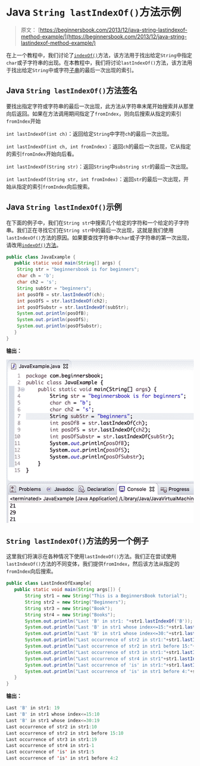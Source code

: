 # Java `String lastIndexOf()`方法示例

> 原文： [https://beginnersbook.com/2013/12/java-string-lastindexof-method-example/](https://beginnersbook.com/2013/12/java-string-lastindexof-method-example/)

在上一个教程中，我们讨论了[`indexOf()`](https://beginnersbook.com/2013/12/java-string-indexof-method-example/)方法，该方法用于找出给定`String`中指定`char`或子字符串的出现。在本教程中，我们将讨论`lastIndexOf()`方法，该方法用于找出给定`String`中或字符[子串](https://beginnersbook.com/2013/12/java-string-substring-method-example/)的最后一次出现的索引。

## Java `String lastIndexOf()`方法签名

要找出指定字符或字符串的最后一次出现，此方法从字符串末尾开始搜索并从那里向后返回。如果在方法调用期间指定了`fromIndex`，则向后搜索从指定的索引`fromIndex`开始

`int lastIndexOf(int ch)`：返回给定`String`中字符`ch`的最后一次出现。

`int lastIndexOf(int ch, int fromIndex)`：返回`ch`的最后一次出现，它从指定的索引`fromIndex`开始向后看。

`int lastIndexOf(String str)`：返回`String`中`substring str`的最后一次出现。

`int lastIndexOf(String str, int fromIndex)`：返回`str`的最后一次出现，开始从指定的索引`fromIndex`向后搜索。

## Java `String lastIndexOf()`示例

在下面的例子中，我们在`String str`中搜索几个给定的字符和一个给定的子字符串。我们正在寻找它们在`String str`中的最后一次出现，这就是我们使用`lastIndexOf()`方法的原因。如果要查找字符串中`char`或子字符串的第一次出现，请改用[`indexOf()`方法](https://beginnersbook.com/2013/12/java-string-indexof-method-example/)。

```java
public class JavaExample {  
   public static void main(String[] args) {  
	String str = "beginnersbook is for beginners";
	char ch = 'b';
	char ch2 = 's';
	String subStr = "beginners";
	int posOfB = str.lastIndexOf(ch);
	int posOfS = str.lastIndexOf(ch2);
	int posOfSubstr = str.lastIndexOf(subStr);
	System.out.println(posOfB);
	System.out.println(posOfS);
	System.out.println(posOfSubstr);
   }  
}
```

**输出：**

![Java String lastIndexOf() method example](img/3b658a6d87e136773487f05a7bb12294.jpg)

## `String lastIndexOf()`方法的另一个例子

这里我们将演示在各种情况下使用`lastIndexOf()`方法。我们正在尝试使用`lastIndexOf()`方法的不同变体，我们提供`fromIndex`，然后该方法从指定的`fromIndex`向后搜索。

```java
public class LastIndexOfExample{
   public static void main(String args[]) {
       String str1 = new String("This is a BeginnersBook tutorial");
       String str2 = new String("Beginners");
       String str3 = new String("Book");
       String str4 = new String("Books");
       System.out.println("Last 'B' in str1: "+str1.lastIndexOf('B'));
       System.out.println("Last 'B' in str1 whose index<=15:"+str1.lastIndexOf('B', 15));
       System.out.println("Last 'B' in str1 whose index<=30:"+str1.lastIndexOf('B', 30));
       System.out.println("Last occurrence of str2 in str1:"+str1.lastIndexOf(str2));
       System.out.println("Last occurrence of str2 in str1 before 15:"+str1.lastIndexOf(str2, 15));
       System.out.println("Last occurrence of str3 in str1:"+str1.lastIndexOf(str3));
       System.out.println("Last occurrence of str4 in str1"+str1.lastIndexOf(str4));
       System.out.println("Last occurrence of 'is' in str1:"+str1.lastIndexOf("is"));
       System.out.println("Last occurrence of 'is' in str1 before 4:"+str1.lastIndexOf("is", 4));
   }
}
```

**输出：**

```java
Last 'B' in str1: 19
Last 'B' in str1 whose index<=15:10
Last 'B' in str1 whose index<=30:19
Last occurrence of str2 in str1:10
Last occurrence of str2 in str1 before 15:10
Last occurrence of str3 in str1:19
Last occurrence of str4 in str1-1
Last occurrence of 'is' in str1:5
Last occurrence of 'is' in str1 before 4:2
```